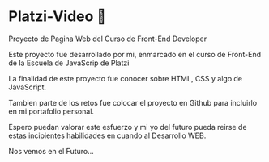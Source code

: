 # Platzi-Video 💚
Proyecto de Pagina Web del Curso de Front-End Developer


Este proyecto fue desarrollado por mi, enmarcado en el curso de Front-End de la Escuela de JavaScrip de Platzi

La finalidad de este proyecto fue conocer sobre HTML, CSS y algo de JavaScript.

Tambien parte de los retos fue colocar el proyecto en Github para incluirlo en mi portafolio personal.

Espero puedan valorar este esfuerzo y mi yo del futuro pueda reirse de estas incipientes habilidades en cuando al Desarrollo WEB.

Nos vemos en el Futuro...

